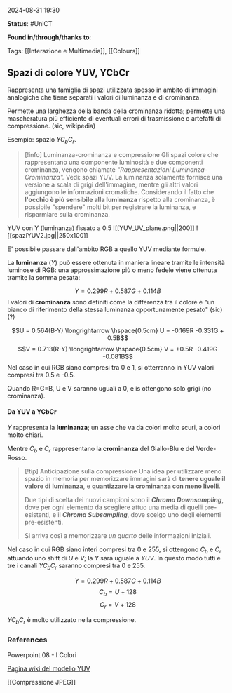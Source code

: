 2024-08-31 19:30

<b>Status</b>: #UniCT

<b>Found in/through/thanks to</b>: 

Tags: [[Interazione e Multimedia]], [[Colours]]

## Spazi di colore YUV, YCbCr

Rappresenta una famiglia di spazi utilizzata spesso in ambito di immagini analogiche che tiene separati i valori di luminanza e di crominanza. 

Permette una larghezza della banda della crominanza ridotta; permette una mascheratura più efficiente di eventuali errori di trasmissione o artefatti di compressione. (sic, wikipedia)

Esempio: spazio $Y C_b C_r$.


>[!info] Luminanza-crominanza e compressione
>Gli spazi colore che rappresentano una componente luminosità e due componenti crominanza, vengono chiamate *"Rappresentazioni Luminanza-Crominanza".* Vedi: spazi YUV.
>La luminanza solamente fornisce una versione a scala di grigi dell'immagine, mentre gli altri valori aggiungono le informazioni cromatiche. 
>Considerando il fatto che **l'occhio è più sensibile alla luminanza** rispetto alla crominanza, è possibile "spendere" molti bit per registrare la luminanza, e risparmiare sulla crominanza. 


YUV con Y (luminanza) fissato a 0.5
![[YUV_UV_plane.png||200]]
![[spaziYUV2.jpg||250x100]]

E' possibile passare dall'ambito RGB a quello YUV mediante formule. 

La **luminanza** $(Y)$ può essere ottenuta in maniera lineare tramite le intensità luminose di RGB: una approssimazione più o meno fedele viene ottenuta tramite la somma pesata:

$$Y = 0.299R + 0.587G + 0.114B$$
I valori di **crominanza** sono definiti come la differenza tra il colore e "un bianco di riferimento della stessa luminanza opportunamente pesato" (sic) (?)

$$U = 0.564(B-Y) \longrightarrow \hspace{0.5cm} U = -0.169R -0.331G + 0.5B$$
$$V = 0.713(R-Y) \longrightarrow \hspace{0.5cm} V = +0.5R -0.419G -0.081B$$
Nel caso in cui RGB siano compresi tra 0 e 1, si otterranno in YUV valori compresi tra 0.5 e -0.5. 

Quando R=G=B,  U e V saranno uguali a 0, e is ottengono solo grigi (no crominanza). 

#### Da YUV a YCbCr

$Y$ rappresenta la **luminanza**; un asse che va da colori molto scuri, a colori molto chiari. 

Mentre $C_b$ e $C_r$ rappresentano la **crominanza** del Giallo-Blu e del Verde-Rosso.

>[!tip] Anticipazione sulla compressione 
>Una idea per utilizzare meno spazio in memoria per memorizzare immagini sarà di **tenere uguale il valore di** **luminanza**, e **quantizzare la crominanza con meno livelli**. 
>
>Due tipi di scelta dei nuovi campioni sono il ***Chroma Downsampling***, dove per ogni elemento da scegliere attuo una media di quelli pre-esistenti, e il ***Chroma Subsampling***, dove scelgo uno degli elementi pre-esistenti. 
>
>Si arriva così a memorizzare *un quarto* delle informazioni iniziali.

Nel caso in cui RGB siano interi compresi tra 0 e 255, si ottengono $C_b$ e $C_r$ attuando uno shift di $U$ e $V$; la $Y$ sarà uguale a $YUV$. In questo modo tutti e tre i canali $Y C_b C_r$ saranno compresi tra 0 e 255. 

$$Y = 0.299R + 0.587G+ 0.114B$$
$$C_b = U + 128$$
$$C_r = V + 128$$

$Y C_b C_r$ è molto utilizzato nella compressione.
### References

Powerpoint 08 - I Colori 

[Pagina wiki del modello YUV](https://it.wikipedia.org/wiki/YUV)

[[Compressione JPEG]]